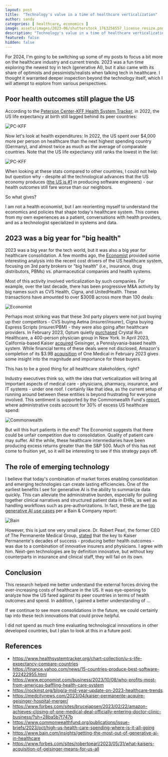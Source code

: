 ```yaml
---
layout: post
title:  "Technology's value in a time of healthcare verticalization"
author: sandy
categories: [ healthcare, economics ]
image: assets/images/2023-06/shutterstock_1763256557_license_resize.png
description: "Technology's value in a time of healthcare verticalization"
featured: false
hidden: false
---
```


For 2024, I'm going to be switching up some of my posts to focus a bit more on the healthcare industry and current trends.  2023 was a fun time exploring the newest toy in tech (generative AI), but it also came with its share of optimists and pessimists/realists when talking tech in healthcare.  I thought it warranted deeper inspection beyond the technology itself, which I will attempt to explore from various perspectives.

## Poor health outcomes still plague the US

According to the [Peterson Center-KFF Health System Tracker](https://www.healthsystemtracker.org/chart-collection/u-s-life-expectancy-compare-countries/), in 2022, the US life expectancy at birth still lagged behind its peer countries:

![PC-KFF](/assets/images/2024-01/life-expectancy-at-birth-in-years-1980-2022.png)

Now let's look at health expenditures: In 2022, the US spent over $4,000 more per person on healthcare than the next highest spending country (Germany), and almost twice as much as the average of comparable countries.  Note that the US life expectancy still ranks the lowest in the list:

![PC-KFF](/assets/images/2024-01/life-expectancy-and-per-capita-healthcare-spending-ppp-adjusted-2022.png)

When looking at these stats compared to other countries, I could not help but question why - despite all the technological advances that the US economy produces ([the US is #1](https://finance.yahoo.com/news/15-countries-produce-best-software-222422955.html) in producing software engineers) - our health outcomes still fare worse than our neighbors.

So what gives?

I am not a health economist, but I am reorienting myself to understand the economics and policies that shape today's healthcare system.  This comes from my own experiences as a patient, conversations with health providers, and as a technologist specialized in systems and data.

## 2023 was a big year for "big health"

2023 was a big year for the tech world, but it was also a big year for healthcare consolidation.  A few months ago, the [Economist](https://www.economist.com/business/2023/10/08/who-profits-most-from-americas-baffling-health-care-system) provided some interesting analysis into the recent cost drivers of the US healthcare system, focusing on 3rd party brokers or "big health" (i.e., insurance, drug distributors, PBMs) vs. pharmaceutical companies and health systems.

Most of this activity involved verticalization by such companies.  For example, over the last decade, there has been progressive M&A activity by big names such as CVS Health, Cigna, and UnitedHealth.  These transactions have amounted to over $300B across more than 130 deals:

![Economist](/assets/images/2024-01/economist.png)

Perhaps most striking was that these 3rd party players were not just buying up their competitors - CVS buying Aetna (insurer/insurer), Cigna buying Express Scripts (insurer/PBM) - they were also going after healthcare providers.  In February 2023, Optum quietly [purchased](https://rockinst.org/blog/a-mid-year-update-on-2023-healthcare-trends/) Crystal Run Healthcare, a 400-person physician group in New York.  In April 2023, California-based Kaiser [acquired](https://medcitynews.com/2023/04/kaiser-permanente-acquire-geisinger-hospital-merger/) Geisinger, a Pennslyvania-based health system.  While financial terms of these deals were not disclosed, Amazon's completion of its $3.9B [acquisition](https://www.forbes.com/sites/brucejapsen/2023/02/22/amazon-achieves-closing-of-one-medical-deal-officially-entering-doctor-clinic-business/?sh=28ba5b7f747b) of One Medical in February 2023 gives some insight into the magnitude and importance for these buyers.

This has to be a good thing for all healthcare stakeholders, right?

Industry executives think so, with the idea that verticalization will bring all important aspects of medical care - physicians, pharmacy, insurance, and IT systems - under one roof.  I certainly like that idea, as the current setup of running around between these entities is beyond frustrating for everyone involved.  This sentiment is supported by the Commonwealth Fund's [report](https://www.commonwealthfund.org/publications/issue-briefs/2023/oct/high-us-health-care-spending-where-is-it-all-going), where administrative costs account for 30% of excess US healthcare spend: 

![Commonwealth](/assets/images/2024-01/high_us_health_care_spending_where_is_it_all_going_exhibit.png)

But will this hurt patients in the end?  The Economist suggests that there could be unfair competition due to consolidation.  Quality of patient care may suffer.  All the while, these healthcare intermediaries have been producing excess returns greater than the S&P 500.  Much of this has not come to fruition yet, so it will be interesting to see if this strategy pays off.  

## The role of emerging technology

I believe that today's combination of market forces enabling consolidation and emerging technologies can create lasting efficiencies.  One of the earliest benefits I see for generative AI is the ability to summarize data quickly.  This can alleviate the administrative burden, especially for pulling together clinical narratives and structured patient data in EHRs, as well as handling workflows such as pre-authorizations.  In fact, these are the [top generative AI use cases](https://www.bain.com/insights/getting-the-most-out-of-generative-ai-in-healthcare/) per a Bain & Company report:

![Bain](/assets/images/2024-01/bain.png)

However, this is just one very small piece.  Dr. Robert Pearl, the former CEO of The Permanente Medical Group, [stated](https://www.forbes.com/sites/robertpearl/2023/05/31/what-kaisers-acquisition-of-geisinger-means-for-us-all) that the key to Kaiser Permanente's decades of success - producing better health outcomes - was due to a combination of innovative insurers and physicians.  I agree with him.  Next-gen technologies are by definition innovative, but without key counterparts in insurance and clinical staff, they will fail on its own.

## Conclusion

This research helped me better understand the external forces driving the ever-increasing costs of healthcare in the US.  It was eye-opening to analyze how the US fared against its peer countries in terms of health outcomes and spend.  In addition, I gained a better understanding of ...

If we continue to see more consolidations in the future, we could certainly tap into these tech innovations that could prove helpful.


I did not spend as much time evaluating technological innovations in other developed countries, but I plan to look at this in a future post.  


## References
+ <https://www.healthsystemtracker.org/chart-collection/u-s-life-expectancy-compare-countries>
+ <https://finance.yahoo.com/news/15-countries-produce-best-software-222422955.html>
+ <https://www.economist.com/business/2023/10/08/who-profits-most-from-americas-baffling-health-care-system>
+ <https://rockinst.org/blog/a-mid-year-update-on-2023-healthcare-trends>
+ <https://medcitynews.com/2023/04/kaiser-permanente-acquire-geisinger-hospital-merger/>
+ <https://www.forbes.com/sites/brucejapsen/2023/02/22/amazon-achieves-closing-of-one-medical-deal-officially-entering-doctor-clinic-business/?sh=28ba5b7f747b>
+ <https://www.commonwealthfund.org/publications/issue-briefs/2023/oct/high-us-health-care-spending-where-is-it-all-going>
+ <https://www.bain.com/insights/getting-the-most-out-of-generative-ai-in-healthcare>
+ <https://www.forbes.com/sites/robertpearl/2023/05/31/what-kaisers-acquisition-of-geisinger-means-for-us-all>